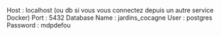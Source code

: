 Host : localhost (ou db si vous vous connectez depuis un autre service Docker)
Port : 5432
Database Name : jardins_cocagne
User : postgres
Password : mdpdefou